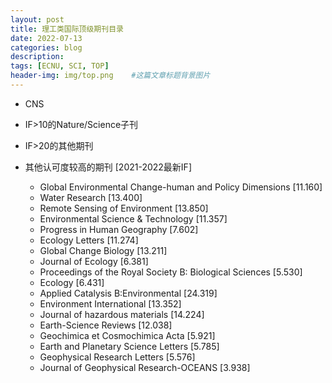 ```yaml
---
layout: post
title: 理工类国际顶级期刊目录
date: 2022-07-13
categories: blog
description: 
tags: [ECNU, SCI, TOP]
header-img: img/top.png    #这篇文章标题背景图片
---
```


- CNS

- IF>10的Nature/Science子刊

- IF>20的其他期刊

- 其他认可度较高的期刊 [2021-2022最新IF]
	- Global Environmental Change-human and Policy Dimensions [11.160]
	- Water Research [13.400]
	- Remote Sensing of Environment [13.850]
	- Environmental Science & Technology [11.357]
	- Progress in Human Geography [7.602]
	- Ecology Letters [11.274]
	- Global Change Biology [13.211]
	- Journal of Ecology [6.381]
	- Proceedings of the Royal Society B: Biological Sciences [5.530]
	- Ecology [6.431]
	- Applied Catalysis B:Environmental [24.319]
	- Environment International [13.352]
	- Journal of hazardous materials [14.224]
	- Earth-Science Reviews [12.038]
	- Geochimica et Cosmochimica Acta [5.921]
	- Earth and Planetary Science Letters [5.785]
	- Geophysical Research Letters [5.576]
	- Journal of Geophysical Research-OCEANS [3.938]